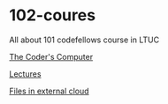 # 102-coures

All about 101 codefellows course in LTUC

[The Coder's Computer](https://codefellows.github.io/setup-guide/)

[Lectures](https://mega.nz/folder/dKQG0D6I#z7rc0sArA4hUHp3-rs6NiQ)   

[Files in external cloud](https://mega.nz/folder/pKhiVQDL#t-cUrK7alm2uWvtSucfQBQ)
